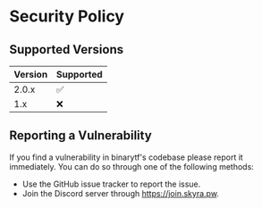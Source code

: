 # Security Policy

## Supported Versions

| Version | Supported          |
| ------- | ------------------ |
| 2.0.x   | :white_check_mark: |
| 1.x     | :x:                |

## Reporting a Vulnerability

If you find a vulnerability in binarytf's codebase please report it immediately.
You can do so through one of the following methods:

-   Use the GitHub issue tracker to report the issue.
-   Join the Discord server through https://join.skyra.pw.
